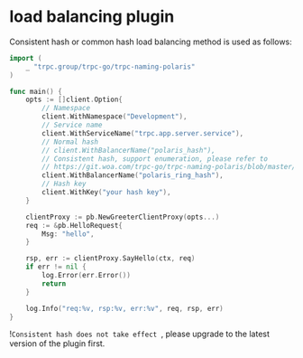 # load balancing plugin

Consistent hash or common hash load balancing method is used as follows:
```go
import (
	_ "trpc.group/trpc-go/trpc-naming-polaris"
)

func main() {
	opts := []client.Option{
		// Namespace
		client.WithNamespace("Development"),
		// Service name
		client.WithServiceName("trpc.app.server.service"),
		// Normal hash
		// client.WithBalancerName("polaris_hash"),
		// Consistent hash, support enumeration, please refer to
		// https://git.woa.com/trpc-go/trpc-naming-polaris/blob/master/loadbalance/loadbalance.go#L19
		client.WithBalancerName("polaris_ring_hash"),
		// Hash key 
		client.WithKey("your hash key"),
	}

	clientProxy := pb.NewGreeterClientProxy(opts...)
	req := &pb.HelloRequest{
		Msg: "hello",
	}

	rsp, err := clientProxy.SayHello(ctx, req)
	if err != nil {
		log.Error(err.Error())
		return 
	}

	log.Info("req:%v, rsp:%v, err:%v", req, rsp, err)
}
```

!`Consistent hash does not take effect `, please upgrade to the latest version of the plugin first.
